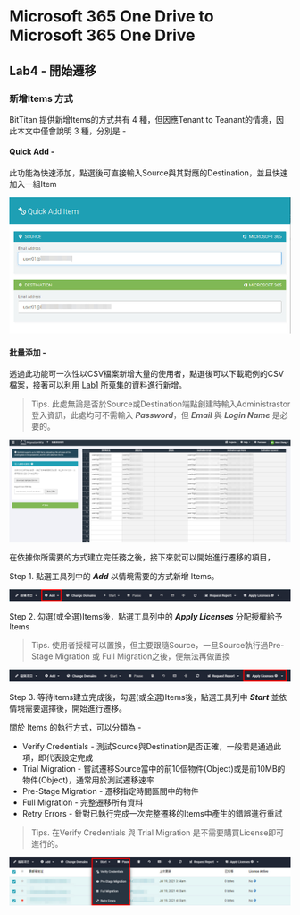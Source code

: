 # Microsoft 365 One Drive to Microsoft 365 One Drive

## Lab4 - 開始遷移

### 新增Items 方式

BitTitan 提供新增Items的方式共有 4 種，但因應Tenant to Teanant的情境，因此本文中僅會說明 3 種，分別是 -<br>

#### Quick Add -

此功能為快速添加，點選後可直接輸入Source與其對應的Destination，並且快速加入一組Item<br>

![GITHUB](https://github.com/MarkChang-Core/BitTitan/blob/main/Microsoft%20365%20Exchange%20Online%20to%20Microsoft%20365%20Exchange%20Online/Image/image3-1.jpg)<br>

#### 批量添加 -
 
透過此功能可一次性以CSV檔案新增大量的使用者，點選後可以下載範例的CSV檔案，接著可以利用 [Lab1](https://github.com/MarkChang-Core/BitTitan/blob/main/Microsoft%20365%20Exchange%20Online%20to%20Microsoft%20365%20Exchange%20Online/Lab1.md) 所蒐集的資料進行新增。<br>

> Tips. 此處無論是否於Source或Destination端點創建時輸入Administrastor登入資訊，此處均可不需輸入 ***Password***，但 ***Email*** 與 ***Login Name*** 是必要的。

![GITHUB](https://github.com/MarkChang-Core/BitTitan/blob/main/Microsoft%20365%20Exchange%20Online%20to%20Microsoft%20365%20Exchange%20Online/Image/image3-2.jpg)<br>

在依據你所需要的方式建立完任務之後，接下來就可以開始進行遷移的項目，

Step 1. 點選工具列中的 ***Add*** 以情境需要的方式新增 Items。

![GITHUB](https://github.com/MarkChang-Core/BitTitan/blob/main/Microsoft%20365%20Exchange%20Online%20to%20Microsoft%20365%20Exchange%20Online/Image/image3-4.jpg)<br>

Step 2. 勾選(或全選)Items後，點選工具列中的 ***Apply Licenses*** 分配授權給予 Items

> Tips. 使用者授權可以置換，但主要跟隨Source，一旦Source執行過Pre-Stage Migration 或 Full Migration之後，便無法再做置換

![GITHUB](https://github.com/MarkChang-Core/BitTitan/blob/main/Microsoft%20365%20Exchange%20Online%20to%20Microsoft%20365%20Exchange%20Online/Image/image3-5.jpg)<br>

Step 3. 等待Items建立完成後，勾選(或全選)Items後，點選工具列中 ***Start*** 並依情境需要選擇後，開始進行遷移。

關於 Items 的執行方式，可以分類為 -<br>
- Verify Credentials - 測試Source與Destination是否正確，一般若是通過此項，即代表設定完成<br>
- Trial Migration - 嘗試遷移Source當中的前10個物件(Object)或是前10MB的物件(Object)，通常用於測試遷移速率<br>
- Pre-Stage Migration - 遷移指定時間區間中的物件<br>
- Full Migration - 完整遷移所有資料<br>
- Retry Errors - 針對已執行完成一次完整遷移的Items中產生的錯誤進行重試<br>

> Tips. 在Verify Credentials 與 Trial Migration 是不需要購買License即可進行的。

![GITHUB](https://github.com/MarkChang-Core/BitTitan/blob/main/Microsoft%20365%20Exchange%20Online%20to%20Microsoft%20365%20Exchange%20Online/Image/image3-6.jpg)<br>

